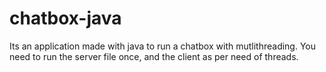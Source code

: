 # chatbox-java
Its an application made with java to run a chatbox with mutlithreading.
You need to run the server file once, and the client as per need of threads.
